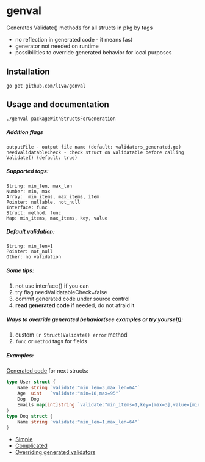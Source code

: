 # genval
Generates Validate() methods for all structs in pkg by tags
- no reflection in generated code - it means fast  
- generator not needed on runtime
- possibilities to override generated behavior for local purposes

Installation
------------
    go get github.com/l1va/genval

Usage and documentation
------
    ./genval packageWithStructsForGeneration
##### Addition flags
    outputFile - output file name (default: validators_generated.go)
    needValidatableCheck - check struct on Validatable before calling Validate() (default: true)

##### Supported tags:
    String: min_len, max_len
    Number: min, max
    Array:  min_items, max_items, item
    Pointer: nullable, not_null
    Interface: func
    Struct: method, func
    Map: min_items, max_items, key, value

##### Default validation:
    String: min_len=1
    Pointer: not_null
    Other: no validation

##### Some tips:
1. not use interface{} if you can
2. try flag needValidatableCheck=false 
3. commit generated code under source control
4. **read generated code** if needed, do not afraid it

##### Ways to override generated behavior(see examples or try yourself): 
1. custom `(r Struct)Validate() error` method
2. `func` or `method` tags for fields

##### Examples:
[Generated code](https://github.com/l1va/genval/blob/master/examples/simple/validators_generated.go) for next structs:
```go
type User struct {
    Name string `validate:"min_len=3,max_len=64"`
    Age  uint   `validate:"min=18,max=95"`
    Dog  Dog
    Emails map[int]string `validate:"min_items=1,key=[max=3],value=[min_len=5]"`
}
type Dog struct {
    Name string `validate:"min_len=1,max_len=64"`
}
```

- [Simple](https://github.com/l1va/genval/tree/master/examples/simple)
- [Complicated](https://github.com/l1va/genval/tree/master/examples/complicated)
- [Overriding generated validators](https://github.com/l1va/genval/tree/master/examples/overriding)
